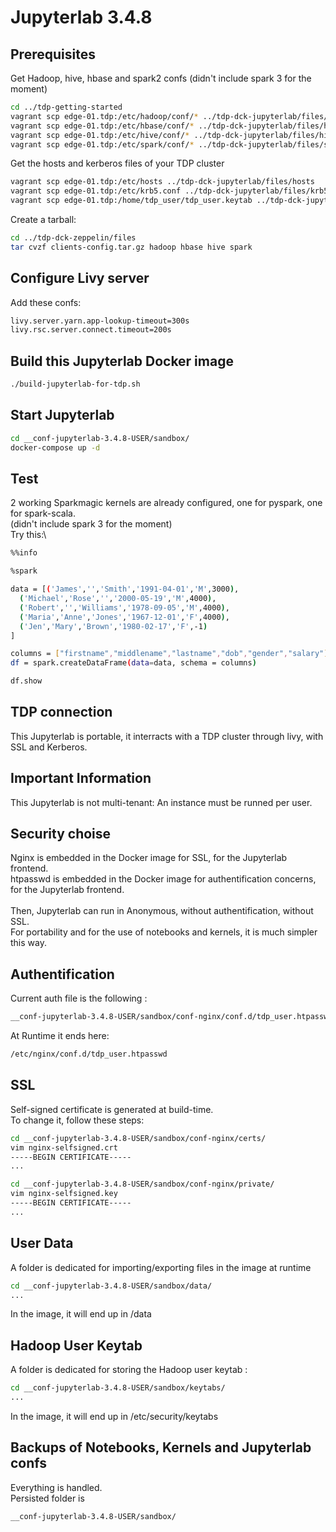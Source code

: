 # Jupyterlab 3.4.8 #

## Prerequisites ##

Get Hadoop, hive, hbase and spark2 confs (didn't include spark 3 for the moment)
```bash
cd ../tdp-getting-started
vagrant scp edge-01.tdp:/etc/hadoop/conf/* ../tdp-dck-jupyterlab/files/hadoop/
vagrant scp edge-01.tdp:/etc/hbase/conf/* ../tdp-dck-jupyterlab/files/hbase/
vagrant scp edge-01.tdp:/etc/hive/conf/* ../tdp-dck-jupyterlab/files/hive/
vagrant scp edge-01.tdp:/etc/spark/conf/* ../tdp-dck-jupyterlab/files/spark/
```
Get the hosts and kerberos files of your TDP cluster
```bash
vagrant scp edge-01.tdp:/etc/hosts ../tdp-dck-jupyterlab/files/hosts
vagrant scp edge-01.tdp:/etc/krb5.conf ../tdp-dck-jupyterlab/files/krb5.conf
vagrant scp edge-01.tdp:/home/tdp_user/tdp_user.keytab ../tdp-dck-jupyterlab/__conf-jupyterlab-3.4.8-USER/sandbox/keytabs/tdp_user.keytab
```
Create a tarball:
```bash
cd ../tdp-dck-zeppelin/files
tar cvzf clients-config.tar.gz hadoop hbase hive spark
```

## Configure Livy server ##

Add these confs:

```bash
livy.server.yarn.app-lookup-timeout=300s
livy.rsc.server.connect.timeout=200s
```

## Build this Jupyterlab Docker image ##

```bash
./build-jupyterlab-for-tdp.sh
```

## Start Jupyterlab ##

```bash
cd __conf-jupyterlab-3.4.8-USER/sandbox/
docker-compose up -d
```

## Test ##

2 working Sparkmagic kernels are already configured, one for pyspark, one for spark-scala.\
(didn't include spark 3 for the moment)\
Try this:\

```bash
%%info
```

```bash
%spark
```

```bash
data = [('James','','Smith','1991-04-01','M',3000),
  ('Michael','Rose','','2000-05-19','M',4000),
  ('Robert','','Williams','1978-09-05','M',4000),
  ('Maria','Anne','Jones','1967-12-01','F',4000),
  ('Jen','Mary','Brown','1980-02-17','F',-1)
]
```

```bash
columns = ["firstname","middlename","lastname","dob","gender","salary"]
df = spark.createDataFrame(data=data, schema = columns)
```

```bash
df.show
```

## TDP connection ##

This Jupyterlab is portable, it interracts with a TDP cluster through livy, with SSL and Kerberos.

## Important Information ##

This Jupyterlab is not multi-tenant: An instance must be runned per user.

## Security choise ##

Nginx is embedded in the Docker image for SSL, for the Jupyterlab frontend.\
htpasswd is embedded in the Docker image for authentification concerns, for the Jupyterlab frontend.\
\
Then, Jupyterlab can run in Anonymous, without authentification, without SSL.\
For portability and for the use of notebooks and kernels, it is much simpler this way.

## Authentification ##

Current auth file is the following :
```bash
__conf-jupyterlab-3.4.8-USER/sandbox/conf-nginx/conf.d/tdp_user.htpasswd
```
At Runtime it ends here:
```bash
/etc/nginx/conf.d/tdp_user.htpasswd
```

## SSL ##

Self-signed certificate is generated at build-time.\
To change it, follow these steps:

```bash
cd __conf-jupyterlab-3.4.8-USER/sandbox/conf-nginx/certs/
vim nginx-selfsigned.crt 
-----BEGIN CERTIFICATE-----
...
```

```bash
cd __conf-jupyterlab-3.4.8-USER/sandbox/conf-nginx/private/
vim nginx-selfsigned.key 
-----BEGIN CERTIFICATE-----
...
```

## User Data ##

A folder is dedicated for importing/exporting files in the image at runtime
```bash
cd __conf-jupyterlab-3.4.8-USER/sandbox/data/
...
```
In the image, it will end up in /data

## Hadoop User Keytab ##

A folder is dedicated for storing the Hadoop user keytab :
```bash
cd __conf-jupyterlab-3.4.8-USER/sandbox/keytabs/
...
```
In the image, it will end up in /etc/security/keytabs

## Backups of Notebooks, Kernels and Jupyterlab confs ##

Everything is handled.\
Persisted folder is
```bash
__conf-jupyterlab-3.4.8-USER/sandbox/
```